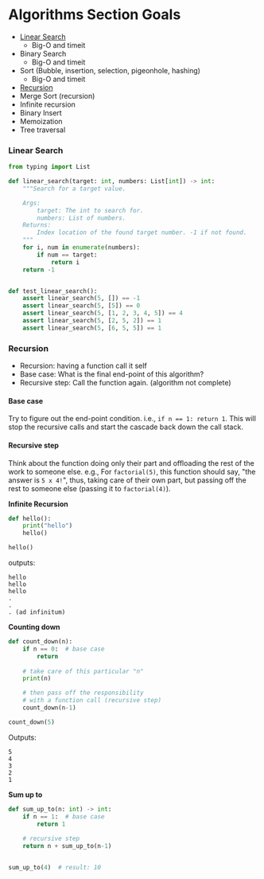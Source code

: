 # Algorithms Section Goals

- [Linear Search](#linear-search)
    - Big-O and timeit
- Binary Search
    - Big-O and timeit
- Sort (Bubble, insertion, selection, pigeonhole, hashing)
    - Big-O and timeit
- [Recursion](#recursion)
- Merge Sort (recursion)
- Infinite recursion
- Binary Insert
- Memoization
- Tree traversal


### Linear Search
```python
from typing import List

def linear_search(target: int, numbers: List[int]) -> int:
    """Search for a target value.

    Args:
        target: The int to search for.
        numbers: List of numbers.
    Returns:
        Index location of the found target number. -1 if not found.
    """
    for i, num in enumerate(numbers):
        if num == target:
            return i
    return -1


def test_linear_search():
    assert linear_search(5, []) == -1
    assert linear_search(5, [5]) == 0
    assert linear_search(5, [1, 2, 3, 4, 5]) == 4
    assert linear_search(5, [2, 5, 2]) == 1
    assert linear_search(5, [6, 5, 5]) == 1
```

### Recursion
- Recursion: having a function call it self
- Base case: What is the final end-point of this algorithm?
- Recursive step: Call the function again. (algorithm not complete)

#### Base case
Try to figure out the end-point condition. i.e., `if n == 1: return 1`. This will stop the recursive calls and start the cascade back down the call stack.

#### Recursive step
Think about the function doing only their part and offloading the rest of the work to someone else. e.g., For `factorial(5)`, this function should say, "the answer is `5 x 4!`", thus, taking care of their own part, but passing off the rest to someone else (passing it to `factorial(4)`).

**Infinite Recursion**
```python
def hello():
    print("hello")
    hello()

hello()
```
outputs:
```
hello
hello
hello
.
.
. (ad infinitum)
```

**Counting down**
```python
def count_down(n):
    if n == 0:  # base case
        return
    
    # take care of this particular "n"
    print(n)

    # then pass off the responsibility
    # with a function call (recursive step)
    count_down(n-1)

count_down(5)
```
Outputs:
```
5
4
3
2
1
```

**Sum up to**
```python
def sum_up_to(n: int) -> int:
    if n == 1:  # base case
        return 1
    
    # recursive step
    return n + sum_up_to(n-1)


sum_up_to(4)  # result: 10
```

